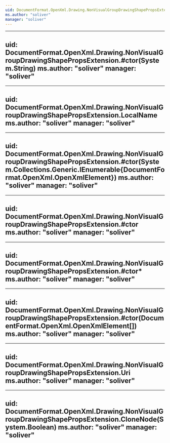 ```yaml
---
uid: DocumentFormat.OpenXml.Drawing.NonVisualGroupDrawingShapePropsExtension
ms.author: "soliver"
manager: "soliver"
---
```


---
uid: DocumentFormat.OpenXml.Drawing.NonVisualGroupDrawingShapePropsExtension.#ctor(System.String)
ms.author: "soliver"
manager: "soliver"
---

---
uid: DocumentFormat.OpenXml.Drawing.NonVisualGroupDrawingShapePropsExtension.LocalName
ms.author: "soliver"
manager: "soliver"
---

---
uid: DocumentFormat.OpenXml.Drawing.NonVisualGroupDrawingShapePropsExtension.#ctor(System.Collections.Generic.IEnumerable{DocumentFormat.OpenXml.OpenXmlElement})
ms.author: "soliver"
manager: "soliver"
---

---
uid: DocumentFormat.OpenXml.Drawing.NonVisualGroupDrawingShapePropsExtension.#ctor
ms.author: "soliver"
manager: "soliver"
---

---
uid: DocumentFormat.OpenXml.Drawing.NonVisualGroupDrawingShapePropsExtension.#ctor*
ms.author: "soliver"
manager: "soliver"
---

---
uid: DocumentFormat.OpenXml.Drawing.NonVisualGroupDrawingShapePropsExtension.#ctor(DocumentFormat.OpenXml.OpenXmlElement[])
ms.author: "soliver"
manager: "soliver"
---

---
uid: DocumentFormat.OpenXml.Drawing.NonVisualGroupDrawingShapePropsExtension.Uri
ms.author: "soliver"
manager: "soliver"
---

---
uid: DocumentFormat.OpenXml.Drawing.NonVisualGroupDrawingShapePropsExtension.CloneNode(System.Boolean)
ms.author: "soliver"
manager: "soliver"
---
